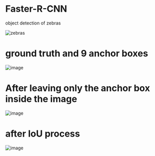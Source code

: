
# Faster-R-CNN
object detection of zebras

![zebras](https://user-images.githubusercontent.com/70372577/130379536-ee358311-9abf-4d54-b917-5e510f6b25a3.jpg)

# ground truth and 9 anchor boxes
![image](https://user-images.githubusercontent.com/70372577/130571267-4d86a252-7b65-4ca8-9bb8-c6a0e32ba533.png)

# After leaving only the anchor box inside the image
![image](https://user-images.githubusercontent.com/70372577/130572626-605c3492-a692-49cd-bfeb-ebd7f9eb6a38.png)

# after IoU process
![image](https://user-images.githubusercontent.com/70372577/130742719-c4cc75db-30ae-4d8d-8bbb-08cc063700ef.png)
